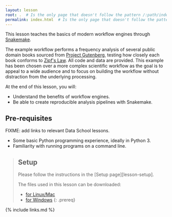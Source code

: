 ```yaml
---
layout: lesson
root: .  # Is the only page that doesn't follow the pattern /:path/index.html
permalink: index.html  # Is the only page that doesn't follow the pattern /:path/index.html
---
```


This lesson teaches the basics of modern workflow engines
through [Snakemake](https://snakemake.readthedocs.io/en/stable/).

The example workflow performs a frequency analysis of several public domain
books sourced from [Project Gutenberg](https://www.gutenberg.org/), testing
how closely each book conforms to [Zipf's
Law](https://en.wikipedia.org/wiki/Zipf%27s_law). All code and data are
provided. This example has been chosen over a more complex scientific
workflow as the goal is to appeal to a wide audience and to focus on building
the workflow without distraction from the underlying processing.

At the end of this lesson, you will:

* Understand the benefits of workflow engines.
* Be able to create reproducible analysis pipelines with Snakemake.

## Pre-requisites

FIXME: add links to relevant Data School lessons.

* Some basic Python programming experience, ideally in Python 3.
* Familiarity with running programs on a command line.

> ## Setup
>
> Please follow the instructions in the [Setup page][lesson-setup].
>
> The files used in this lesson can be downloaded:
>  * [for Linux/Mac](files/workflow-engines-lesson.tar.gz)
>  * [for Windows](files/workflow-engines-lesson.zip)
{: .prereq}

{% include links.md %}
